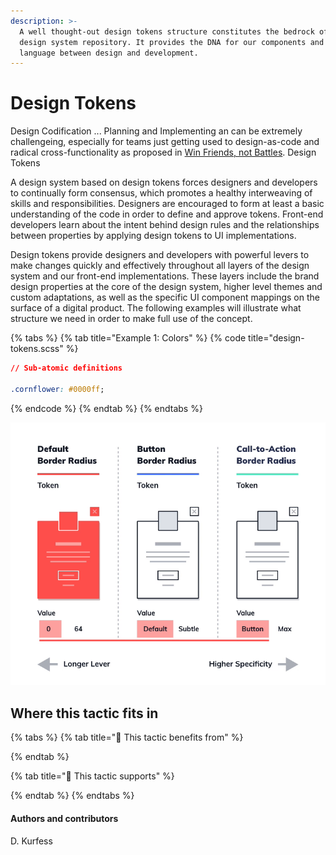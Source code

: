 ```yaml
---
description: >-
  A well thought-out design tokens structure constitutes the bedrock of a lean
  design system repository. It provides the DNA for our components and a shared
  language between design and development.
---
```


# Design Tokens

Design Codification ... Planning and Implementing an can be extremely challengeing, especially for teams just getting used to design-as-code and radical cross-functionality as proposed in [Win Friends, not Battles](../principles/win-friends-not-battles.md). Design Tokens 

A design system based on design tokens forces designers and developers to continually form consensus, which promotes a healthy interweaving of skills and responsibilities. Designers are encouraged to form at least a basic understanding of the code in order to define and approve tokens. Front-end developers learn about the intent behind design rules and the relationships between properties by applying design tokens to UI implementations.

Design tokens provide designers and developers with powerful levers to make changes quickly and effectively throughout all layers of the design system and our front-end implementations. These layers include the brand design properties at the core of the design system, higher level themes and custom adaptations, as well as the specific UI component mappings on the surface of a digital product. The following examples will illustrate what structure we need in order to make full use of the concept.

{% tabs %}
{% tab title="Example 1: Colors" %}
{% code title="design-tokens.scss" %}
```css
// Sub-atomic definitions

.cornflower: #0000ff;
```
{% endcode %}
{% endtab %}
{% endtabs %}

![Fig. 1: Border radius defined on increasingly specific levels](../../.gitbook/assets/anim_tokens_lever.png)

## Where this tactic fits in

{% tabs %}
{% tab title="🙏  This tactic benefits from" %}

{% endtab %}

{% tab title="💪  This tactic supports" %}

{% endtab %}
{% endtabs %}

#### Authors and contributors

D. Kurfess

